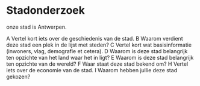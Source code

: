 # Stadonderzoek

onze stad is Antwerpen.

A Vertel kort iets over de geschiedenis van de stad. 
B Waarom verdient deze stad een plek in de lijst met steden? 
C Vertel kort wat basisinformatie (inwoners, vlag, demografie et cetera). 
D Waarom is deze stad belangrijk ten opzichte van het land waar het in ligt?
E Waarom is deze stad belangrijk ten opzichte van de wereld? 
F Waar staat deze stad bekend om?
H Vertel iets over de economie van de stad. 
I Waarom hebben jullie deze stad gekozen?
